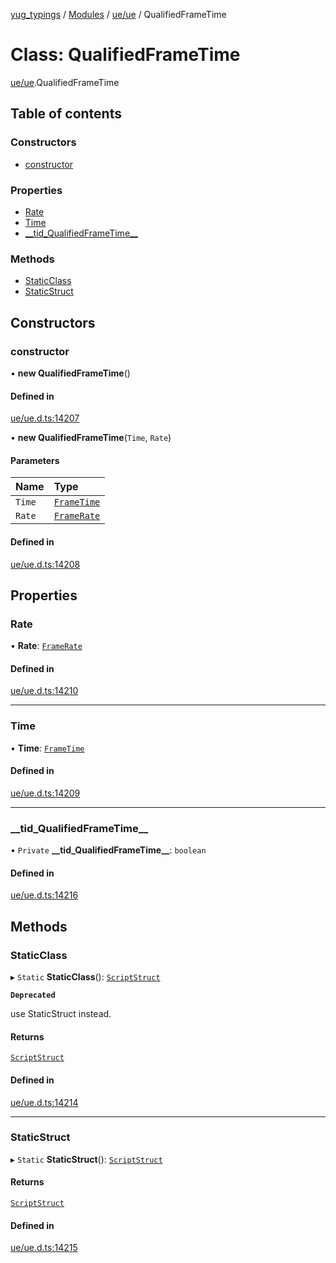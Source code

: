 [yug_typings](../README.md) / [Modules](../modules.md) / [ue/ue](../modules/ue_ue.md) / QualifiedFrameTime

# Class: QualifiedFrameTime

[ue/ue](../modules/ue_ue.md).QualifiedFrameTime

## Table of contents

### Constructors

- [constructor](ue_ue.QualifiedFrameTime.md#constructor)

### Properties

- [Rate](ue_ue.QualifiedFrameTime.md#rate)
- [Time](ue_ue.QualifiedFrameTime.md#time)
- [\_\_tid\_QualifiedFrameTime\_\_](ue_ue.QualifiedFrameTime.md#__tid_qualifiedframetime__)

### Methods

- [StaticClass](ue_ue.QualifiedFrameTime.md#staticclass)
- [StaticStruct](ue_ue.QualifiedFrameTime.md#staticstruct)

## Constructors

### constructor

• **new QualifiedFrameTime**()

#### Defined in

[ue/ue.d.ts:14207](https://github.com/YugMetaverse/yug_typings/blob/b7d9b19/ue/ue.d.ts#L14207)

• **new QualifiedFrameTime**(`Time`, `Rate`)

#### Parameters

| Name | Type |
| :------ | :------ |
| `Time` | [`FrameTime`](ue_ue.FrameTime.md) |
| `Rate` | [`FrameRate`](ue_ue.FrameRate.md) |

#### Defined in

[ue/ue.d.ts:14208](https://github.com/YugMetaverse/yug_typings/blob/b7d9b19/ue/ue.d.ts#L14208)

## Properties

### Rate

• **Rate**: [`FrameRate`](ue_ue.FrameRate.md)

#### Defined in

[ue/ue.d.ts:14210](https://github.com/YugMetaverse/yug_typings/blob/b7d9b19/ue/ue.d.ts#L14210)

___

### Time

• **Time**: [`FrameTime`](ue_ue.FrameTime.md)

#### Defined in

[ue/ue.d.ts:14209](https://github.com/YugMetaverse/yug_typings/blob/b7d9b19/ue/ue.d.ts#L14209)

___

### \_\_tid\_QualifiedFrameTime\_\_

• `Private` **\_\_tid\_QualifiedFrameTime\_\_**: `boolean`

#### Defined in

[ue/ue.d.ts:14216](https://github.com/YugMetaverse/yug_typings/blob/b7d9b19/ue/ue.d.ts#L14216)

## Methods

### StaticClass

▸ `Static` **StaticClass**(): [`ScriptStruct`](ue_ue.ScriptStruct.md)

**`Deprecated`**

use StaticStruct instead.

#### Returns

[`ScriptStruct`](ue_ue.ScriptStruct.md)

#### Defined in

[ue/ue.d.ts:14214](https://github.com/YugMetaverse/yug_typings/blob/b7d9b19/ue/ue.d.ts#L14214)

___

### StaticStruct

▸ `Static` **StaticStruct**(): [`ScriptStruct`](ue_ue.ScriptStruct.md)

#### Returns

[`ScriptStruct`](ue_ue.ScriptStruct.md)

#### Defined in

[ue/ue.d.ts:14215](https://github.com/YugMetaverse/yug_typings/blob/b7d9b19/ue/ue.d.ts#L14215)
